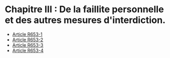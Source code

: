 # Chapitre III : De la faillite personnelle et des autres mesures d'interdiction.

- [Article R653-1](article-r653-1.md)
- [Article R653-2](article-r653-2.md)
- [Article R653-3](article-r653-3.md)
- [Article R653-4](article-r653-4.md)
